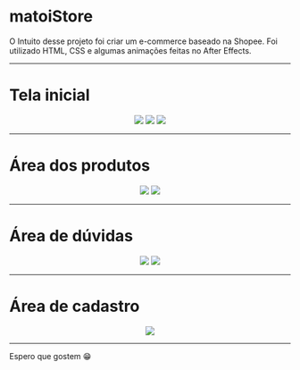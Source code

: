 # matoiStore
O Intuito desse projeto foi criar um e-commerce baseado na Shopee. Foi utilizado HTML, CSS e algumas animações feitas no After Effects.
<hr>
<h1> Tela inicial </h1>
<div align=center>
<img src="https://user-images.githubusercontent.com/87538302/185770003-ec02fed6-1f86-4a0e-b66d-fc088966c7a4.jpeg" width 600px>
<img src="https://user-images.githubusercontent.com/87538302/185770001-086964cb-7ba1-46c4-9078-a6f6a4aae99f.jpeg" width 600px>
<img src="https://user-images.githubusercontent.com/87538302/185770000-d29d7c50-9eeb-4f8e-959e-af485c4523ef.jpeg" width 600px>
</div>
<hr>
<h1> Área dos produtos </h1>
<div align=center>
<img src="https://user-images.githubusercontent.com/87538302/185770001-086964cb-7ba1-46c4-9078-a6f6a4aae99f.jpeg" width 600px>
<img src="https://user-images.githubusercontent.com/87538302/185770021-82e815d1-6cb3-4621-af83-daedc027cd7d.jpeg" width 600px>
</div>
<hr>
<h1> Área de dúvidas </h1>
<div align=center>
<img src="https://user-images.githubusercontent.com/87538302/185770079-08530bf3-037b-409c-8556-6cecc0453216.jpeg" width 600px>
<img src="https://user-images.githubusercontent.com/87538302/185770078-29b612a4-2819-4790-8fd2-815a3a5679fb.jpeg" width 600px>
</div>
<hr>
<h1> Área de cadastro </h1>
<div align=center>
<img src="https://user-images.githubusercontent.com/87538302/185770077-81e106cf-c39b-47e8-9240-7fa3f30406f4.jpeg" width 600px>
</div>
<hr>
Espero que gostem 😁
